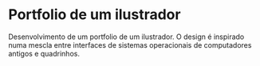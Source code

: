 # Portfolio de um ilustrador

Desenvolvimento de um portfolio de um ilustrador. O design é inspirado
numa mescla entre interfaces de sistemas operacionais de computadores
antigos e quadrinhos.
